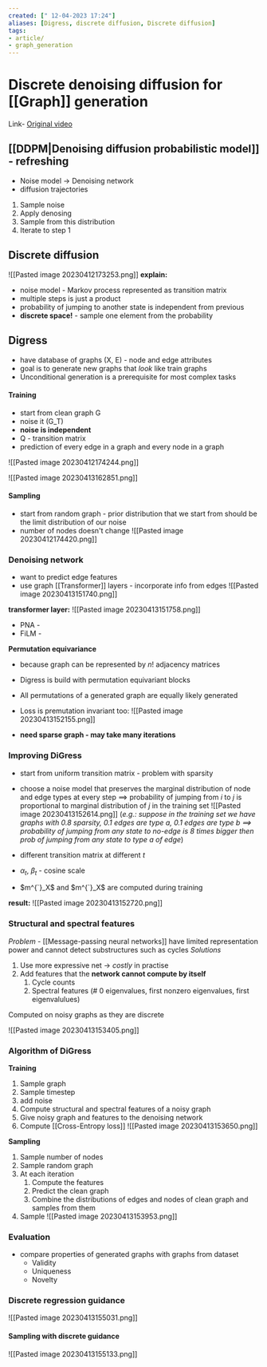 ```yaml
---
created: [" 12-04-2023 17:24"]
aliases: [Digress, discrete diffusion, Discrete diffusion]
tags:
- article/
- graph_generation
---
```


# Discrete denoising diffusion for [[Graph]] generation

Link- [Original video](https://www.youtube.com/watch?v=k2saMtP-Fn8)

## [[DDPM|Denoising diffusion probabilistic model]] - refreshing

- Noise model -> Denoising network
- diffusion trajectories

1. Sample noise
2. Apply denosing
3. Sample from this distribution
4. Iterate to step 1


## Discrete diffusion
![[Pasted image 20230412173253.png]]
**explain:**
- noise model - Markov process represented as transition matrix
- multiple steps is just a product
- probability of jumping to another state is independent from previous
- **discrete space!** - sample one element from the probability

## Digress
- have database of graphs (X, E) - node and edge attributes
- goal is to generate new graphs that *look* like train graphs
- Unconditional generation is a prerequisite for most complex tasks

#### Training
- start from clean graph G
- noise it (G_T)
- **noise is independent**
- Q - transition matrix
- prediction of every edge in a graph and every node in a graph

![[Pasted image 20230412174244.png]]


![[Pasted image 20230413162851.png]]


#### Sampling
- start from random graph - prior distribution that we start from should be the limit distribution of our noise
- number of nodes doesn't change
![[Pasted image 20230412174420.png]]

### Denoising network

- want to predict edge features
- use graph [[Transformer]] layers - incorporate info from edges
![[Pasted image 20230413151740.png]]

**transformer layer:**
![[Pasted image 20230413151758.png]]

- PNA - 
- FiLM - 

**Permutation equivariance**
- because graph can be represented by $n!$ adjacency matrices
- Digress is build with permutation equivariant blocks
- All permutations of a generated graph are equally likely generated
- Loss is premutation invariant too:
	![[Pasted image 20230413152155.png]]

- **need sparse graph - may take many iterations**

### Improving DiGress

- start from uniform transition matrix - problem with sparsity
- choose a noise model that preserves the marginal distribution of node and edge types  at every step $\implies$ probability of jumping from $i$ to $j$ is proportional to marginal distribution of $j$ in the training set
	![[Pasted image 20230413152614.png]]
	(*e.g.: suppose in the training set we have graphs with 0.8 sparsity, 0.1 edges are type $a$, 0.1 edges are type $b$ $\implies$ probability of jumping from any state to no-edge is 8 times bigger then prob of jumping from any state to type $a$ of edge*)

- different transition matrix at different $t$
- $\alpha_t$, $\beta_t$ - cosine scale
- $m^{`}_X$ and $m^{`}_X$ are computed during training

**result:**
![[Pasted image 20230413152720.png]]

### Structural and spectral features

*Problem* - [[Message-passing neural networks]] have limited representation power and cannot detect substructures such as cycles
*Solutions*
1. Use more expressive net -> *costly* in practise
2. Add features that the **network cannot compute by itself**
	1. Cycle counts
	2. Spectral features (# 0 eigenvalues, first nonzero eigenvalues, first eigenvalulues)

Computed on noisy graphs as they are discrete

![[Pasted image 20230413153405.png]]

### Algorithm of DiGress

**Training**
1. Sample graph
2. Sample timestep
3. add noise 
4. Compute structural and spectral features of a noisy graph
5. Give noisy graph and features to the denoising network
6. Compute [[Cross-Entropy loss]]
![[Pasted image 20230413153650.png]]

**Sampling**
1. Sample number of nodes
2. Sample random graph
3. At each iteration
	1. Compute the features
	2. Predict the clean graph
	3. Combine the distributions of edges and nodes of clean graph and samples from them
4. Sample
![[Pasted image 20230413153953.png]]

### Evaluation
- compare properties of generated graphs with graphs from dataset
	- Validity
	- Uniqueness
	- Novelty

### Discrete regression guidance
![[Pasted image 20230413155031.png]]

#### Sampling with discrete guidance
![[Pasted image 20230413155133.png]]
